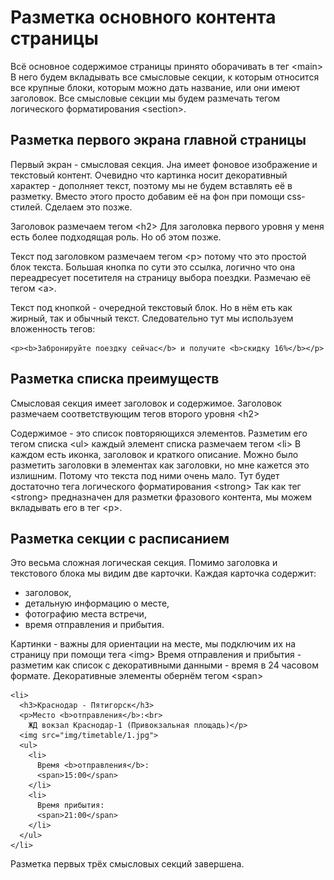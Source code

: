 # Разметка основного контента страницы

Всё основное содержимое страницы принято оборачивать в тег \<main>
В него будем вкладывать все смысловые секции, к которым относится все крупные блоки, которым можно дать название, или они имеют заголовок.
Все смысловые секции мы будем размечать тегом логического форматирования \<section>.

## Разметка первого экрана главной страницы

Первый экран - смысловая секция. Jна имеет фоновое изображение и текстовый контент.
Очевидно что картинка носит декоративный характер - дополняет текст, поэтому мы не будем вставлять её в разметку.
Вместо этого просто добавим её на фон при помощи css-стилей. Сделаем это позже.

Заголовок размечаем тегом \<h2>
Для заголовка первого уровня у меня есть более подходящая роль. Но об этом позже.

Текст под заголовком размечаем тегом \<p> потому что это простой блок текста.
Большая кнопка по сути это ссылка, логично что она переадресует посетителя на страницу выбора поездки. Размечаю её тегом \<a>.

Текст под кнопкой - очередной текстовый блок. Но в нём еть как жирный, так и обычный текст. Следовательно тут мы используем вложенность тегов:

    <p><b>Забронируйте поездку сейчас</b> и получите <b>скидку 16%</b></p>

## Разметка списка преимуществ

Смысловая секция имеет заголовок и содержимое.
Заголовок размечаем соответствующим тегов второго уровня \<h2>

Содержимое - это список повторяющихся элементов. Разметим его тегом списка \<ul>
каждый элемент списка размечаем тегом \<li>
В каждом есть иконка, заголовок и краткого описание.
Можно было разметить заголовки в элементах как заголовки, но мне кажется это излишним. Потому что текста под ними очень мало.
Тут будет достаточно тега логического форматирования \<strong>
Так как тег \<strong> предназначен для разметки фразового контента, мы можем вкладывать его в тег \<p>.

## Разметка секции с расписанием

Это весьма сложная логическая секция. Помимо заголовка и текстового блока мы видим две карточки.
Каждая карточка содержит:

- заголовок,
- детальную информацию о месте,
- фотографию места встречи,
- время отправления и прибытия.

Картинки - важны для ориентации на месте, мы подключим их на страницу при помощи тега \<img>
Время отправления и прибытия - разметим как список с декоративными данными - время в 24 часовом формате. Декоративные элементы обернём тегом \<span>

    <li>
      <h3>Краснодар - Пятигорск</h3>
      <p>Место <b>отправления</b>:<br>
        ЖД вокзал Краснодар-1 (Привокзальная площадь)</p>
      <img src="img/timetable/1.jpg">
      <ul>
        <li>
          Время <b>отправления</b>:
          <span>15:00</span>
        </li>
        <li>
          Время прибытия:
          <span>21:00</span>
        </li>
      </ul>
    </li>

Разметка  первых трёх смысловых секций завершена.
